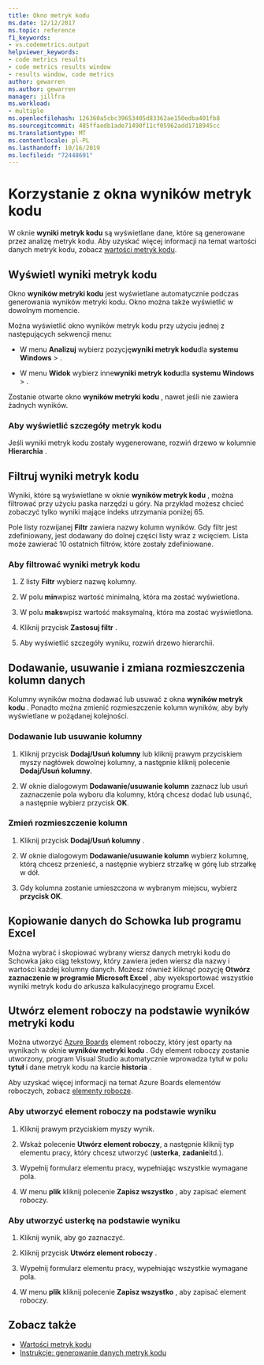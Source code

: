 ```yaml
---
title: Okno metryk kodu
ms.date: 12/12/2017
ms.topic: reference
f1_keywords:
- vs.codemetrics.output
helpviewer_keywords:
- code metrics results
- code metrics results window
- results window, code metrics
author: gewarren
ms.author: gewarren
manager: jillfra
ms.workload:
- multiple
ms.openlocfilehash: 126360a5cbc39653405d83362ae150edba401fb8
ms.sourcegitcommit: 485ffaedb1ade71490f11cf05962add1718945cc
ms.translationtype: MT
ms.contentlocale: pl-PL
ms.lasthandoff: 10/16/2019
ms.locfileid: "72448691"
---
```

# <a name="use-the-code-metrics-results-window"></a>Korzystanie z okna wyników metryk kodu

W oknie **wyniki metryk kodu** są wyświetlane dane, które są generowane przez analizę metryk kodu. Aby uzyskać więcej informacji na temat wartości danych metryk kodu, zobacz [wartości metryk kodu](../code-quality/code-metrics-values.md).

## <a name="display-code-metrics-results"></a>Wyświetl wyniki metryk kodu

Okno **wyników metryki kodu** jest wyświetlane automatycznie podczas generowania wyników metryki kodu. Okno można także wyświetlić w dowolnym momencie.

Można wyświetlić okno wyników metryk kodu przy użyciu jednej z następujących sekwencji menu:

- W menu **Analizuj** wybierz pozycję**wyniki metryk kodu**dla **systemu Windows** > .

- W menu **Widok** wybierz inne**wyniki metryk kodu**dla **systemu Windows** > .

Zostanie otwarte okno **wyników metryki kodu** , nawet jeśli nie zawiera żadnych wyników.

### <a name="to-view-code-metrics-details"></a>Aby wyświetlić szczegóły metryk kodu

Jeśli wyniki metryk kodu zostały wygenerowane, rozwiń drzewo w kolumnie **Hierarchia** .

## <a name="filter-code-metrics-results"></a>Filtruj wyniki metryk kodu

Wyniki, które są wyświetlane w oknie **wyników metryk kodu** , można filtrować przy użyciu paska narzędzi u góry. Na przykład możesz chcieć zobaczyć tylko wyniki mające indeks utrzymania poniżej 65.

Pole listy rozwijanej **Filtr** zawiera nazwy kolumn wyników. Gdy filtr jest zdefiniowany, jest dodawany do dolnej części listy wraz z wcięciem. Lista może zawierać 10 ostatnich filtrów, które zostały zdefiniowane.

### <a name="to-filter-the-code-metrics-results"></a>Aby filtrować wyniki metryk kodu

1. Z listy **Filtr** wybierz nazwę kolumny.

2. W polu **min**wpisz wartość minimalną, która ma zostać wyświetlona.

3. W polu **maks**wpisz wartość maksymalną, która ma zostać wyświetlona.

4. Kliknij przycisk **Zastosuj filtr** .

5. Aby wyświetlić szczegóły wyniku, rozwiń drzewo hierarchii.

## <a name="add-remove-and-rearrange-data-columns"></a>Dodawanie, usuwanie i zmiana rozmieszczenia kolumn danych

Kolumny wyników można dodawać lub usuwać z okna **wyników metryk kodu** . Ponadto można zmienić rozmieszczenie kolumn wyników, aby były wyświetlane w pożądanej kolejności.

### <a name="add-or-remove-a-column"></a>Dodawanie lub usuwanie kolumny

1. Kliknij przycisk **Dodaj/Usuń kolumny** lub kliknij prawym przyciskiem myszy nagłówek dowolnej kolumny, a następnie kliknij polecenie **Dodaj/Usuń kolumny**.

1. W oknie dialogowym **Dodawanie/usuwanie kolumn** zaznacz lub usuń zaznaczenie pola wyboru dla kolumny, którą chcesz dodać lub usunąć, a następnie wybierz przycisk **OK**.

### <a name="rearrange-columns"></a>Zmień rozmieszczenie kolumn

1. Kliknij przycisk **Dodaj/Usuń kolumny** .

1. W oknie dialogowym **Dodawanie/usuwanie kolumn** wybierz kolumnę, którą chcesz przenieść, a następnie wybierz strzałkę w górę lub strzałkę w dół.

1. Gdy kolumna zostanie umieszczona w wybranym miejscu, wybierz **przycisk OK**.

## <a name="copy-data-to-the-clipboard-or-excel"></a>Kopiowanie danych do Schowka lub programu Excel

Można wybrać i skopiować wybrany wiersz danych metryki kodu do Schowka jako ciąg tekstowy, który zawiera jeden wiersz dla nazwy i wartości każdej kolumny danych. Możesz również kliknąć pozycję **Otwórz zaznaczenie w programie Microsoft Excel** , aby wyeksportować wszystkie wyniki metryk kodu do arkusza kalkulacyjnego programu Excel.

## <a name="create-a-work-item-based-on-code-metric-results"></a>Utwórz element roboczy na podstawie wyników metryki kodu

Można utworzyć [Azure Boards](/azure/devops/boards/index?view=vsts) element roboczy, który jest oparty na wynikach w oknie **wyników metryki kodu** . Gdy element roboczy zostanie utworzony, program Visual Studio automatycznie wprowadza tytuł w polu **tytuł** i dane metryk kodu na karcie **historia** .

Aby uzyskać więcej informacji na temat Azure Boards elementów roboczych, zobacz [elementy robocze](/azure/devops/boards/work-items/index?view=vsts).

### <a name="to-create-a-work-item-based-on-a-result"></a>Aby utworzyć element roboczy na podstawie wyniku

1. Kliknij prawym przyciskiem myszy wynik.

2. Wskaż polecenie **Utwórz element roboczy**, a następnie kliknij typ elementu pracy, który chcesz utworzyć (**usterka**, **zadanie**itd.).

3. Wypełnij formularz elementu pracy, wypełniając wszystkie wymagane pola.

4. W menu **plik** kliknij polecenie **Zapisz wszystko** , aby zapisać element roboczy.

### <a name="to-create-a-bug-based-on-a-result"></a>Aby utworzyć usterkę na podstawie wyniku

1. Kliknij wynik, aby go zaznaczyć.

2. Kliknij przycisk **Utwórz element roboczy** .

3. Wypełnij formularz elementu pracy, wypełniając wszystkie wymagane pola.

4. W menu **plik** kliknij polecenie **Zapisz wszystko** , aby zapisać element roboczy.

## <a name="see-also"></a>Zobacz także

- [Wartości metryk kodu](../code-quality/code-metrics-values.md)
- [Instrukcje: generowanie danych metryk kodu](../code-quality/how-to-generate-code-metrics-data.md)
